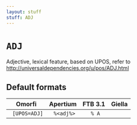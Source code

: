 ```yaml
---
layout: stuff
stuff: ADJ
---
```

# ` ADJ `

Adjective, lexical feature, based on UPOS, refer to http://universaldependencies.org/u/pos/ADJ.html

## Default formats
| Omorfi | Apertium | FTB 3.1 | Giella |
|:------:|:--------:|:-------:|:------:|
| ` [UPOS=ADJ]` | ` %<adj%>` | ` % A` | ` `  |
